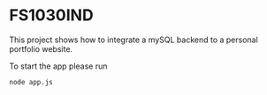 # FS1030IND

This project shows how to integrate a mySQL backend to a personal portfolio website. 

To start the app please run

`node app.js` 
